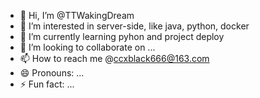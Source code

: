- 👋 Hi, I’m @TTWakingDream
- 👀 I’m interested in server-side, like java, python, docker
- 🌱 I’m currently learning pyhon and project deploy
- 💞️ I’m looking to collaborate on ...
- 📫 How to reach me @ccxblack666@163.com
- 😄 Pronouns: ...
- ⚡ Fun fact: ...

<!---
TTWakingDream/TTWakingDream is a ✨ special ✨ repository because its `README.md` (this file) appears on your GitHub profile.
You can click the Preview link to take a look at your changes.
--->
